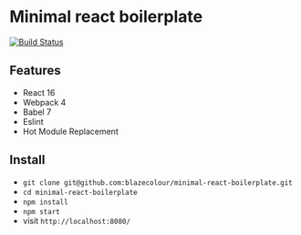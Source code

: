 # Minimal react boilerplate

[![Build Status](https://travis-ci.org/blazecolour/minimal-react-boilerplate.svg?branch=master)](https://travis-ci.org/blazecolour/minimal-react-boilerplate)

## Features

* React 16
* Webpack 4
* Babel 7
* Eslint
* Hot Module Replacement

## Install

* `git clone git@github.com:blazecolour/minimal-react-boilerplate.git`
* `cd minimal-react-boilerplate`
* `npm install`
* `npm start`
* visit `http://localhost:8080/`